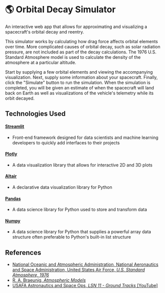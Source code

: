 # :earth_americas: Orbital Decay Simulator
An interactive web app that allows for approximating and visualizing a spacecraft's orbital decay and reentry.

This simulator works by calculating how drag force affects orbital elements over
time. More complicated causes of orbital decay, such as solar radiation pressure, are not included as part
of the decay calculations. The 1976 U.S. Standard Atmosphere model is used to calculate the density of the atmosphere at a
particular altitude.

Start by supplying a few orbital elements and viewing the accompanying visualization. Next, supply some information about your
spacecraft. Finally, click the "Simulate" button to run the simulation. When the simulation is completed, you will be given
an estimate of when the spacecraft will land back on Earth as well as visualizations of the vehicle's telemetry while its orbit decayed.

## Technologies Used
#### [Streamlit](https://streamlit.io/)
- Front-end framework designed for data scientists and machine learning developers to quickly add interfaces to their projects

#### [Plotly](https://plotly.com/)
- A data visualization library that allows for interactive 2D and 3D plots

#### [Altair](https://altair-viz.github.io/)
- A declarative data visualization library for Python

#### [Pandas](https://pandas.pydata.org/)
- A data science library for Python used to store and transform data

#### [Numpy](https://numpy.org/)
- A data science library for Python that supplies a powerful array data structure often preferable to Python's built-in list structure

## References
- [National Oceanic and Atmospheric Administration, National Aeronautics and Space Administration, United States Air Force, *U.S. Standard Atmosphere, 1976*](https://www.ngdc.noaa.gov/stp/space-weather/online-publications/miscellaneous/us-standard-atmosphere-1976/us-standard-atmosphere_st76-1562_noaa.pdf)
- [R. A. Braeunig, *Atmospheric Models*](http://www.braeunig.us/space/atmmodel.htm)
- [USAFA Astronautics and Space Ops, *LSN 11 - Ground Tracks* [YouTube]](https://youtu.be/Q4AQT0vDV_M)
